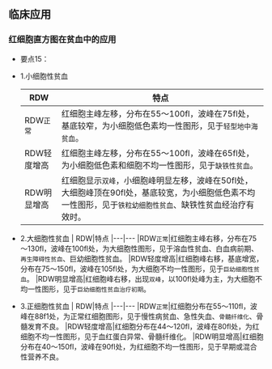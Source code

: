 ## 临床应用
### 红细胞直方图在贫血中的应用
 - 要点15：
 - 1.小细胞性贫血

   | RDW|特点
   |---|---
   | RDW`正常`|红细胞主峰左移，分布在55～100fl，波峰在75fl处，基底较窄，为小细胞低色素均一性图形，见于`轻型地中海贫血`。
   | RDW轻度增高|红细胞主峰左移，分布在55～100fl，波峰在65fl处，为小细胞低色素和细胞不均一性图形，见于`缺铁性贫血`。
   | RDW明显增高|红细胞显示`双峰`，小细胞峰明显左移，波峰在50fl处，大细胞峰顶在90fl处，基底较宽，为小细胞低色素不均一性图形，见于`铁粒幼细胞性贫血`、缺铁性贫血经治疗有效时。
 - 2.大细胞性贫血
   | RDW|特点
   |---|---
   |RDW`正常`|红细胞主峰右移，分布在75～130fl，波峰在100fl处，为大细胞性图形，见于溶血性贫血、白血病前期、`再生障碍性贫血`、巨幼细胞性贫血。
   |RDW轻度增高|红细胞峰右移，基底增宽，分布在75～150fl，波峰在105fl处，为大细胞不均一性图形，见于`巨幼细胞性贫血`。
   |RDW明显增高|红细胞峰右移，出现`双峰`，以100fl处峰为主，为大细胞不均一性图形，见于`巨幼细胞性贫血治疗初期`。
 - 3.正细胞性贫血
   | RDW|特点
   |---|---
   |RDW`正常`|红细胞分布在55～110fl，波峰在88f1处，为正常红细胞图形，见于慢性病贫血、急性失血、`骨髓纤维化`、骨髓发育不良。
   |RDW轻度增高|红细胞分布在44～120fl，波峰在80fl处，为红细胞不均一性图形，见于血红蛋白异常、骨髓纤维化。
   |RDW明显增高|红细胞分布在40～150fl，波峰在90fl处，为红细胞不均一性图形，见于早期或混合性营养不良。
